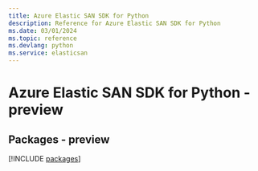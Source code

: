 ```yaml
---
title: Azure Elastic SAN SDK for Python
description: Reference for Azure Elastic SAN SDK for Python
ms.date: 03/01/2024
ms.topic: reference
ms.devlang: python
ms.service: elasticsan
---
```

# Azure Elastic SAN SDK for Python - preview
## Packages - preview
[!INCLUDE [packages](elastic-san-index.md)]